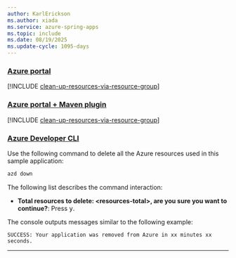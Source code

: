 ```yaml
---
author: KarlErickson
ms.author: xiada
ms.service: azure-spring-apps
ms.topic: include
ms.date: 08/19/2025
ms.update-cycle: 1095-days
---
```


<!--
For clarity of structure, a separate markdown file is used to describe how to clean up resources using Azure Portal or AZD.

[!INCLUDE [clean-up-resources-portal-or-azd](includes/quickstart-deploy-web-app/clean-up-resources.md)]

-->

### [Azure portal](#tab/Azure-portal)

[!INCLUDE [clean-up-resources-via-resource-group](../../includes/quickstart-deploy-web-app/clean-up-resources-via-resource-group.md)]

### [Azure portal + Maven plugin](#tab/Azure-portal-maven-plugin)

[!INCLUDE [clean-up-resources-via-resource-group](../../includes/quickstart-deploy-web-app/clean-up-resources-via-resource-group.md)]

### [Azure Developer CLI](#tab/Azure-Developer-CLI)

Use the following command to delete all the Azure resources used in this sample application:

```bash
azd down
```

The following list describes the command interaction:

- **Total resources to delete: \<resources-total>, are you sure you want to continue?**: Press <kbd>y</kbd>.

The console outputs messages similar to the following example:

```output
SUCCESS: Your application was removed from Azure in xx minutes xx seconds.
```

---
